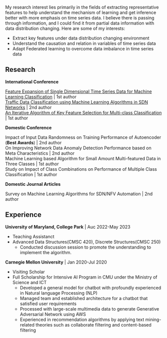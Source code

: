 <!--### Research Interests-->
My research interest lies primarily in the fields of extracting representative features to help understand the
mechanism of learning and get inference better with more emphasis on time series data. I believe there is
passing through information, and I could find it from partial data information with data distribution changing. Here
are some of my interests:

* Extract key features under data distribution changing environment
* Understand the causation and relation in variables of time series data
* Adapt Federated learning to overcome data imbalance in time series data

<!--### Publications-->
## Research
**International Conference**

[Feature Expansion of Single Dimensional Time Series Data for Machine Learning Classification](/pdf/ICUFN2021.pdf) | 1st author\
[Traffic Data Classification using Machine Learning Algorithms in SDN Networks](/pdf/ICTC2020.pdf) | 2nd author\
[An Iterative Algorithm of Key Feature Selection for Multi-class Classification](/pdf/ICUFN2019.pdf) | 1st author  

**Domestic Conference**

Impact of Input Data Randomness on Training Performance of Autoencoder (**Best Awards**) | 2nd author\
On Improving Network Data Anomaly Detection Performance based on Meta Characteristics  | 2nd author\
Machine Learning based Algorithm for Small Amount Multi-featured Data in Three Classes  | 1st author\
Study on Impact of Class Combinations on Performance of Multiple Class Classification  | 1st author

**Domestic Journal Articles**

Survey on Machine Learning Algorithms for SDN/NFV Automation | 2nd author  

## Experience
**University of Maryland, College Park** | Auc 2022-May 2023
- Teaching Assistanct
- Advanced Data Structures(CMSC 420), Discrete Structures(CMSC 250)
  * Conducted discussion session to promote the understanding to implement the algorithm.
  
**Carnegie Mellon University** | Jan 2020-Jul 2020
- Visiting Scholar
- Full Scholarship for Intensive AI Program in CMU under the Ministry of Science and ICT
  * Developed a general model for chatbot with profoundly experienced in Natural language Processing (NLP)
  * Managed team and established architecture for a chatbot that satisfied user requirements
  * Processed with large-scale multimedia data to generate Generative Adversarial Network using AWS
  * Experienced in recommendation algorithms by applying text mining-related theories such as collaborate filtering
and content-based filtering

